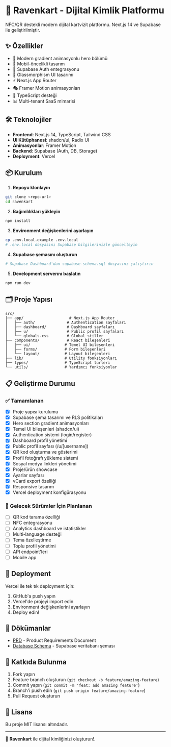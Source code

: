 # 🚀 Ravenkart - Dijital Kimlik Platformu

NFC/QR destekli modern dijital kartvizit platformu. Next.js 14 ve Supabase ile geliştirilmiştir.

## ✨ Özellikler

- 🎨 Modern gradient animasyonlu hero bölümü
- 📱 Mobil-öncelikli tasarım
- 🔐 Supabase Auth entegrasyonu
- 💎 Glassmorphism UI tasarımı
- ⚡ Next.js App Router
- 🎭 Framer Motion animasyonları
- 🎯 TypeScript desteği
- 📊 Multi-tenant SaaS mimarisi

## 🛠️ Teknolojiler

- **Frontend**: Next.js 14, TypeScript, Tailwind CSS
- **UI Kütüphanesi**: shadcn/ui, Radix UI
- **Animasyonlar**: Framer Motion
- **Backend**: Supabase (Auth, DB, Storage)
- **Deployment**: Vercel

## 📦 Kurulum

1. **Repoyu klonlayın**
```bash
git clone <repo-url>
cd ravenkart
```

2. **Bağımlılıkları yükleyin**
```bash
npm install
```

3. **Environment değişkenlerini ayarlayın**
```bash
cp .env.local.example .env.local
# .env.local dosyasını Supabase bilgilerinizle güncelleyin
```

4. **Supabase şemasını oluşturun**
```bash
# Supabase Dashboard'dan supabase-schema.sql dosyasını çalıştırın
```

5. **Development serverını başlatın**
```bash
npm run dev
```

## 🗂️ Proje Yapısı

```
src/
├── app/                    # Next.js App Router
│   ├── auth/              # Authentication sayfaları
│   ├── dashboard/         # Dashboard sayfaları
│   ├── u/                 # Public profil sayfaları
│   └── globals.css        # Global stiller
├── components/            # React bileşenleri
│   ├── ui/               # Temel UI bileşenleri
│   ├── forms/            # Form bileşenleri
│   └── layout/           # Layout bileşenleri
├── lib/                  # Utility fonksiyonları
├── types/                # TypeScript türleri
└── utils/                # Yardımcı fonksiyonlar
```

## 📋 Geliştirme Durumu

### ✅ Tamamlanan
- [x] Proje yapısı kurulumu
- [x] Supabase şema tasarımı ve RLS politikaları
- [x] Hero section gradient animasyonları
- [x] Temel UI bileşenleri (shadcn/ui)
- [x] Authentication sistemi (login/register)
- [x] Dashboard profil yönetimi
- [x] Public profil sayfası (/u/[username])
- [x] QR kod oluşturma ve gösterimi
- [x] Profil fotoğrafı yükleme sistemi
- [x] Sosyal medya linkleri yönetimi
- [x] Proje/ürün showcase
- [x] Ayarlar sayfası
- [x] vCard export özelliği
- [x] Responsive tasarım
- [x] Vercel deployment konfigürasyonu

### 📅 Gelecek Sürümler İçin Planlanan
- [ ] QR kod tarama özelliği
- [ ] NFC entegrasyonu
- [ ] Analytics dashboard ve istatistikler
- [ ] Multi-language desteği
- [ ] Tema özelleştirme
- [ ] Toplu profil yönetimi
- [ ] API endpoint'leri
- [ ] Mobile app

## 🚀 Deployment

Vercel ile tek tık deployment için:

1. GitHub'a push yapın
2. Vercel'de projeyi import edin
3. Environment değişkenlerini ayarlayın
4. Deploy edin!

## 📖 Dökümanlar

- [PRD](./Ravenkart_PRD.md) - Product Requirements Document
- [Database Schema](./supabase-schema.sql) - Supabase veritabanı şeması

## 🤝 Katkıda Bulunma

1. Fork yapın
2. Feature branch oluşturun (`git checkout -b feature/amazing-feature`)
3. Commit yapın (`git commit -m 'feat: add amazing feature'`)
4. Branch'i push edin (`git push origin feature/amazing-feature`)
5. Pull Request oluşturun

## 📄 Lisans

Bu proje MIT lisansı altındadır.

---

💎 **Ravenkart** ile dijital kimliğinizi oluşturun!.